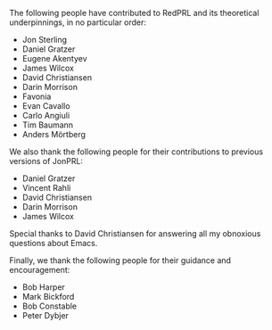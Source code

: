 The following people have contributed to RedPRL and its theoretical underpinnings,
in no particular order:

- Jon Sterling
- Daniel Gratzer
- Eugene Akentyev
- James Wilcox
- David Christiansen
- Darin Morrison
- Favonia
- Evan Cavallo
- Carlo Angiuli
- Tim Baumann
- Anders Mörtberg


We also thank the following people for their contributions to previous versions
of JonPRL:

- Daniel Gratzer
- Vincent Rahli
- David Christiansen
- Darin Morrison
- James Wilcox

Special thanks to David Christiansen for answering all my obnoxious questions
about Emacs.

Finally, we thank the following people for their guidance and encouragement:

- Bob Harper
- Mark Bickford
- Bob Constable
- Peter Dybjer

